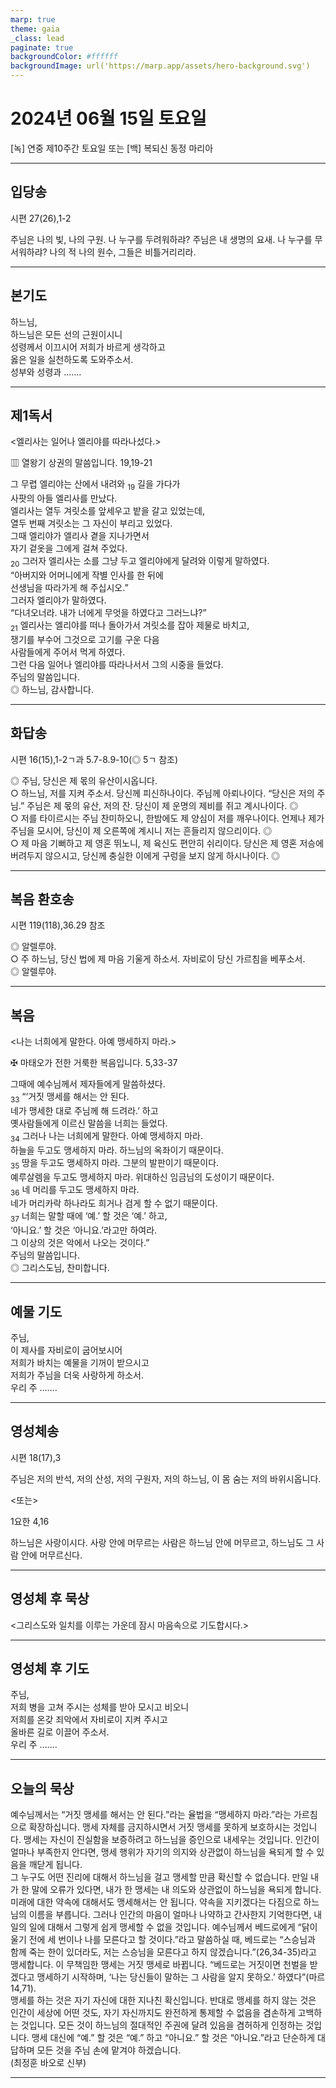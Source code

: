 ```yaml
---
marp: true
theme: gaia
_class: lead
paginate: true
backgroundColor: #ffffff
backgroundImage: url('https://marp.app/assets/hero-background.svg')
---
```


# 2024년 06월 15일 토요일

[녹] 연중 제10주간 토요일 또는 [백] 복되신 동정 마리아  




---

## 입당송

시편 27(26),1-2

주님은 나의 빛, 나의 구원. 나 누구를 두려워하랴? 주님은 내 생명의 요새. 나 누구를 무서워하랴? 나의 적 나의 원수, 그들은 비틀거리리라.  
  


---

## 본기도

하느님,  
하느님은 모든 선의 근원이시니  
성령께서 이끄시어 저희가 바르게 생각하고  
옳은 일을 실천하도록 도와주소서.  
성부와 성령과 …….  
  


---

## 제1독서

<엘리사는 일어나 엘리야를 따라나섰다.>

▥ 열왕기 상권의 말씀입니다. 19,19-21

그 무렵 엘리야는 산에서 내려와 <sub>19</sub> 길을 가다가  
사팟의 아들 엘리사를 만났다.  
엘리사는 열두 겨릿소를 앞세우고 밭을 갈고 있었는데,  
열두 번째 겨릿소는 그 자신이 부리고 있었다.  
그때 엘리야가 엘리사 곁을 지나가면서  
자기 겉옷을 그에게 걸쳐 주었다.  
<sub>20</sub> 그러자 엘리사는 소를 그냥 두고 엘리야에게 달려와 이렇게 말하였다.  
“아버지와 어머니에게 작별 인사를 한 뒤에  
선생님을 따라가게 해 주십시오.”  
그러자 엘리야가 말하였다.  
“다녀오너라. 내가 너에게 무엇을 하였다고 그러느냐?”  
<sub>21</sub> 엘리사는 엘리야를 떠나 돌아가서 겨릿소를 잡아 제물로 바치고,  
쟁기를 부수어 그것으로 고기를 구운 다음  
사람들에게 주어서 먹게 하였다.  
그런 다음 일어나 엘리야를 따라나서서 그의 시중을 들었다.  
주님의 말씀입니다.  
◎ 하느님, 감사합니다.  
  


---

## 화답송

시편 16(15),1-2ㄱ과 5.7-8.9-10(◎ 5ㄱ 참조)

◎ 주님, 당신은 제 몫의 유산이시옵니다.  
○ 하느님, 저를 지켜 주소서. 당신께 피신하나이다. 주님께 아뢰나이다. “당신은 저의 주님.” 주님은 제 몫의 유산, 저의 잔. 당신이 제 운명의 제비를 쥐고 계시나이다. ◎  
○ 저를 타이르시는 주님 찬미하오니, 한밤에도 제 양심이 저를 깨우나이다. 언제나 제가 주님을 모시어, 당신이 제 오른쪽에 계시니 저는 흔들리지 않으리이다. ◎  
○ 제 마음 기뻐하고 제 영혼 뛰노니, 제 육신도 편안히 쉬리이다. 당신은 제 영혼 저승에 버려두지 않으시고, 당신께 충실한 이에게 구렁을 보지 않게 하시나이다. ◎  
  


---

## 복음 환호송

시편 119(118),36.29 참조

◎ 알렐루야.  
○ 주 하느님, 당신 법에 제 마음 기울게 하소서. 자비로이 당신 가르침을 베푸소서.  
◎ 알렐루야.  
  


---

## 복음

<나는 너희에게 말한다. 아예 맹세하지 마라.>

✠ 마태오가 전한 거룩한 복음입니다. 5,33-37

그때에 예수님께서 제자들에게 말씀하셨다.  
<sub>33</sub> “‘거짓 맹세를 해서는 안 된다.  
네가 맹세한 대로 주님께 해 드려라.’ 하고  
옛사람들에게 이르신 말씀을 너희는 들었다.  
<sub>34</sub> 그러나 나는 너희에게 말한다. 아예 맹세하지 마라.  
하늘을 두고도 맹세하지 마라. 하느님의 옥좌이기 때문이다.  
<sub>35</sub> 땅을 두고도 맹세하지 마라. 그분의 발판이기 때문이다.  
예루살렘을 두고도 맹세하지 마라. 위대하신 임금님의 도성이기 때문이다.  
<sub>36</sub> 네 머리를 두고도 맹세하지 마라.  
네가 머리카락 하나라도 희거나 검게 할 수 없기 때문이다.  
<sub>37</sub> 너희는 말할 때에 ‘예.’ 할 것은 ‘예.’ 하고,  
‘아니요.’ 할 것은 ‘아니요.’라고만 하여라.  
그 이상의 것은 악에서 나오는 것이다.”  
주님의 말씀입니다.  
◎ 그리스도님, 찬미합니다.  
  


---

## 예물 기도

주님,  
이 제사를 자비로이 굽어보시어  
저희가 바치는 예물을 기꺼이 받으시고  
저희가 주님을 더욱 사랑하게 하소서.  
우리 주 …….  
  


---

## 영성체송

시편 18(17),3

주님은 저의 반석, 저의 산성, 저의 구원자, 저의 하느님, 이 몸 숨는 저의 바위시옵니다.  
  
<또는>  
  
1요한 4,16  
  
하느님은 사랑이시다. 사랑 안에 머무르는 사람은 하느님 안에 머무르고, 하느님도 그 사람 안에 머무르신다.  


---

## 영성체 후 묵상

<그리스도와 일치를 이루는 가운데 잠시 마음속으로 기도합시다.>  


---

## 영성체 후 기도

주님,  
저희 병을 고쳐 주시는 성체를 받아 모시고 비오니  
저희를 온갖 죄악에서 자비로이 지켜 주시고  
올바른 길로 이끌어 주소서.  
우리 주 …….  
  


---

## 오늘의 묵상

예수님께서는 “거짓 맹세를 해서는 안 된다.”라는 율법을 “맹세하지 마라.”라는 가르침으로 확장하십니다. 맹세 자체를 금지하시면서 거짓 맹세를 못하게 보호하시는 것입니다. 맹세는 자신이 진실함을 보증하려고 하느님을 증인으로 내세우는 것입니다. 인간이 얼마나 부족한지 안다면, 맹세 행위가 자기의 의지와 상관없이 하느님을 욕되게 할 수 있음을 깨닫게 됩니다.  
그 누구도 어떤 진리에 대해서 하느님을 걸고 맹세할 만큼 확신할 수 없습니다. 만일 내가 한 말에 오류가 있다면, 내가 한 맹세는 내 의도와 상관없이 하느님을 욕되게 합니다. 미래에 대한 약속에 대해서도 맹세해서는 안 됩니다. 약속을 지키겠다는 다짐으로 하느님의 이름을 부릅니다. 그러나 인간의 마음이 얼마나 나약하고 간사한지 기억한다면, 내일의 일에 대해서 그렇게 쉽게 맹세할 수 없을 것입니다. 예수님께서 베드로에게 “닭이 울기 전에 세 번이나 나를 모른다고 할 것이다.”라고 말씀하실 때, 베드로는 “스승님과 함께 죽는 한이 있더라도, 저는 스승님을 모른다고 하지 않겠습니다.”(26,34-35)라고 맹세합니다. 이 무책임한 맹세는 거짓 맹세로 바뀝니다. “베드로는 거짓이면 천벌을 받겠다고 맹세하기 시작하며, ‘나는 당신들이 말하는 그 사람을 알지 못하오.’ 하였다”(마르 14,71).  
맹세를 하는 것은 자기 자신에 대한 지나친 확신입니다. 반대로 맹세를 하지 않는 것은 인간이 세상에 어떤 것도, 자기 자신까지도 완전하게 통제할 수 없음을 겸손하게 고백하는 것입니다. 모든 것이 하느님의 절대적인 주권에 달려 있음을 겸허하게 인정하는 것입니다. 맹세 대신에 “예.” 할 것은 “예.” 하고 “아니요.” 할 것은 “아니요.”라고 단순하게 대답하며 모든 것을 주님 손에 맡겨야 하겠습니다.  
(최정훈 바오로 신부)  


---